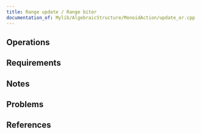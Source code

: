 ```yaml
---
title: Range update / Range bitor
documentation_of: Mylib/AlgebraicStructure/MonoidAction/update_or.cpp
---
```


## Operations

## Requirements

## Notes

## Problems

## References
